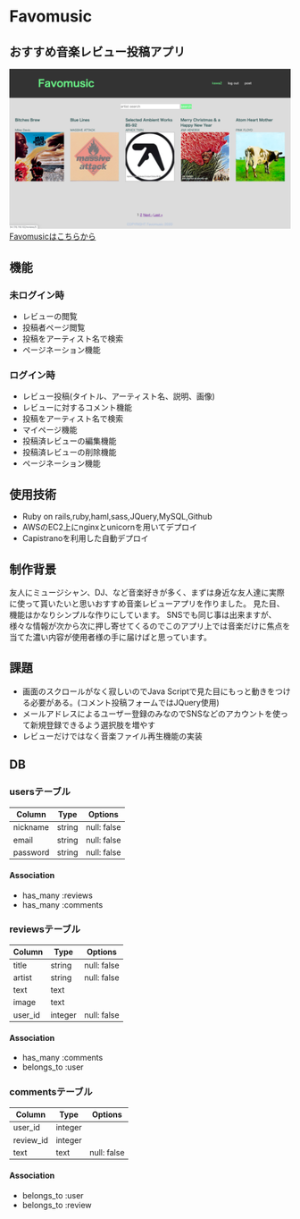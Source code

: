 # Favomusic


## おすすめ音楽レビュー投稿アプリ
![top画像](favomusic.png)
[Favomusicはこちらから](http://54.178.118.102/)


## 機能
### 未ログイン時
- レビューの閲覧
- 投稿者ページ閲覧
- 投稿をアーティスト名で検索
- ページネーション機能

### ログイン時
- レビュー投稿(タイトル、アーティスト名、説明、画像)
- レビューに対するコメント機能
- 投稿をアーティスト名で検索
- マイページ機能
- 投稿済レビューの編集機能
- 投稿済レビューの削除機能
- ページネーション機能

## 使用技術
- Ruby on rails,ruby,haml,sass,JQuery,MySQL,Github
- AWSのEC2上にnginxとunicornを用いてデプロイ
- Capistranoを利用した自動デプロイ

## 制作背景
友人にミュージシャン、DJ、など音楽好きが多く、まずは身近な友人達に実際に使って貰いたいと思いおすすめ音楽レビューアプリを作りました。
見た目、機能はかなりシンプルな作りにしています。
SNSでも同じ事は出来ますが、様々な情報が次から次に押し寄せてくるのでこのアプリ上では音楽だけに焦点を当てた濃い内容が使用者様の手に届けばと思っています。

## 課題
- 画面のスクロールがなく寂しいのでJava Scriptで見た目にもっと動きをつける必要がある。(コメント投稿フォームではJQuery使用)
- メールアドレスによるユーザー登録のみなのでSNSなどのアカウントを使って新規登録できるよう選択肢を増やす
- レビューだけではなく音楽ファイル再生機能の実装

## DB

### usersテーブル
|Column|Type|Options|
|------|----|-------|
|nickname|string|null: false|
|email|string|null: false|
|password|string|null: false|
#### Association
- has_many :reviews
- has_many :comments

### reviewsテーブル
|Column|Type|Options|
|------|----|-------|
|title|string|null: false|
|artist|string|null: false|
|text|text|  |
|image|text|  |
|user_id|integer|null: false|
#### Association
- has_many :comments
- belongs_to :user

### commentsテーブル
|Column|Type|Options|
|------|----|-------|
|user_id|integer|  |
|review_id|integer|  |
|text|text|null: false|
#### Association
- belongs_to :user
- belongs_to :review
